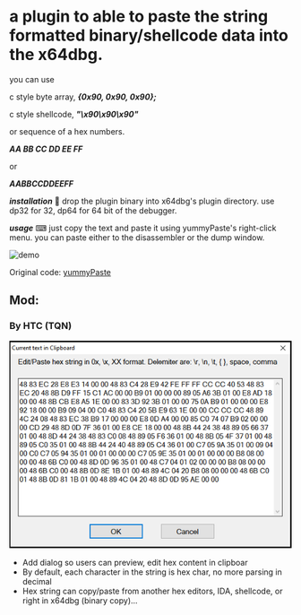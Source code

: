 # a plugin to able to paste the string formatted binary/shellcode data into the x64dbg. 

you can use

c style byte array,
***{0x90, 0x90, 0x90};***

c style shellcode,
***"\x90\x90\x90"***

or sequence of a hex numbers.

***AA BB CC DD EE FF***

or

***AABBCCDDEEFF***

***installation*** 💾
drop the plugin binary into x64dbg's plugin directory.
use dp32 for 32, dp64 for 64 bit of the debugger.

***usage*** ⌨
just copy the text and paste it using yummyPaste's right-click menu.
you can paste either to the disassembler or the dump window.

![demo](https://user-images.githubusercontent.com/437161/90892729-74278c00-e3c6-11ea-8a5b-5c31bdef2b09.gif)

Original code:
[yummyPaste](https://github.com/0ffffffffh/yummyPaste)

## Mod:

### By HTC (TQN)

![Dialog](./img/dialog.png)

- Add dialog so users can preview, edit hex content in clipboar
- By default, each character in the string is hex char, no more parsing in decimal
- Hex string can copy/paste from another hex editors, IDA, shellcode, or right in x64dbg (binary copy)...
